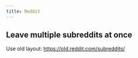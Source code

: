 ```yaml
---
title: Reddit
---
```


## Leave multiple subreddits at once

Use old layout: https://old.reddit.com/subreddits/
